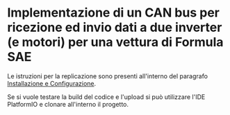 # Implementazione di un CAN bus per ricezione ed invio dati a due inverter (e motori) per una vettura di Formula SAE

Le istruzioni per la replicazione sono presenti all'interno del paragrafo [Installazione e Configurazione](https://github.com/Skeitt/inverter-can-interface/wiki/Installazione-e-Configurazione). 

Se si vuole testare la build del codice e l'upload si può utilizzare l'IDE PlatformIO e clonare all'interno il progetto.
